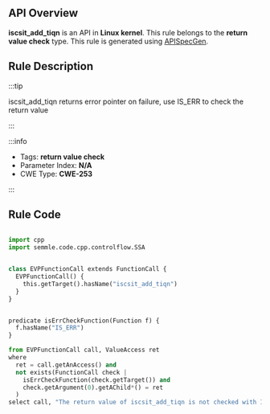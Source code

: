---
---


## API Overview
**iscsit_add_tiqn** is an API in **Linux kernel**. This rule belongs to the **return value check** type. This rule is generated using [APISpecGen](../../tools/APISpecGen).
## Rule Description

:::tip

iscsit_add_tiqn returns error pointer on failure, use IS_ERR to check the return value

:::

:::info

- Tags: **return value check**
- Parameter Index: **N/A**
- CWE Type: **CWE-253**

:::

## Rule Code
```python

import cpp
import semmle.code.cpp.controlflow.SSA


class EVPFunctionCall extends FunctionCall {
  EVPFunctionCall() {
    this.getTarget().hasName("iscsit_add_tiqn")
  }
}


predicate isErrCheckFunction(Function f) {
  f.hasName("IS_ERR") 
}

from EVPFunctionCall call, ValueAccess ret
where
  ret = call.getAnAccess() and
  not exists(FunctionCall check |
    isErrCheckFunction(check.getTarget()) and
    check.getArgument(0).getAChild*() = ret
  )
select call, "The return value of iscsit_add_tiqn is not checked with IS_ERR."
    
```
